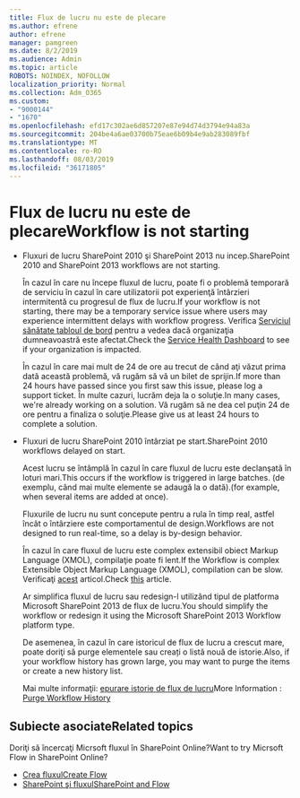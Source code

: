 ```yaml
---
title: Flux de lucru nu este de plecare
ms.author: efrene
author: efrene
manager: pamgreen
ms.date: 8/2/2019
ms.audience: Admin
ms.topic: article
ROBOTS: NOINDEX, NOFOLLOW
localization_priority: Normal
ms.collection: Adm_O365
ms.custom:
- "9000144"
- "1670"
ms.openlocfilehash: efd17c302ae6d857207e87e94d74d3794e94a83a
ms.sourcegitcommit: 204be4a6ae03700b75eae6b09b4e9ab283089fbf
ms.translationtype: MT
ms.contentlocale: ro-RO
ms.lasthandoff: 08/03/2019
ms.locfileid: "36171805"
---
```

# <a name="workflow-is-not-starting"></a><span data-ttu-id="68777-102">Flux de lucru nu este de plecare</span><span class="sxs-lookup"><span data-stu-id="68777-102">Workflow is not starting</span></span>

- <span data-ttu-id="68777-103">Fluxuri de lucru SharePoint 2010 şi SharePoint 2013 nu incep.</span><span class="sxs-lookup"><span data-stu-id="68777-103">SharePoint 2010 and SharePoint 2013 workflows are not starting.</span></span>

    <span data-ttu-id="68777-104">În cazul în care nu începe fluxul de lucru, poate fi o problemă temporară de serviciu în cazul în care utilizatorii pot experienţă întârzieri intermitentă cu progresul de flux de lucru.</span><span class="sxs-lookup"><span data-stu-id="68777-104">If your workflow is not starting, there may be a temporary service issue where users may experience intermittent delays with workflow progress.</span></span> <span data-ttu-id="68777-105">Verifica [Serviciul sănătate tabloul de bord](https:/admin.microsoft.com/AdminPortal/Home#/servicehealth) pentru a vedea dacă organizaţia dumneavoastră este afectat.</span><span class="sxs-lookup"><span data-stu-id="68777-105">Check the [Service Health Dashboard](https:/admin.microsoft.com/AdminPortal/Home#/servicehealth) to see if your organization is impacted.</span></span>

    <span data-ttu-id="68777-106">În cazul în care mai mult de 24 de ore au trecut de când aţi văzut prima dată această problemă, vă rugăm să vă un bilet de sprijin.</span><span class="sxs-lookup"><span data-stu-id="68777-106">If more than 24 hours have passed since you first saw this issue, please log a support ticket.</span></span> <span data-ttu-id="68777-107">În multe cazuri, lucrăm deja la o soluţie.</span><span class="sxs-lookup"><span data-stu-id="68777-107">In many cases, we're already working on a solution.</span></span> <span data-ttu-id="68777-108">Vă rugăm să ne dea cel puţin 24 de ore pentru a finaliza o soluţie.</span><span class="sxs-lookup"><span data-stu-id="68777-108">Please give us at least 24 hours to complete a solution.</span></span>

- <span data-ttu-id="68777-109">Fluxuri de lucru SharePoint 2010 întârziat pe start.</span><span class="sxs-lookup"><span data-stu-id="68777-109">SharePoint 2010 workflows delayed on start.</span></span>

    <span data-ttu-id="68777-110">Acest lucru se întâmplă în cazul în care fluxul de lucru este declanşată în loturi mari.</span><span class="sxs-lookup"><span data-stu-id="68777-110">This occurs if the workflow is triggered in large batches.</span></span> <span data-ttu-id="68777-111">(de exemplu, când mai multe elemente se adaugă la o dată).</span><span class="sxs-lookup"><span data-stu-id="68777-111">(for example, when several items are added at once).</span></span>

    <span data-ttu-id="68777-112">Fluxurile de lucru nu sunt concepute pentru a rula în timp real, astfel încât o întârziere este comportamentul de design.</span><span class="sxs-lookup"><span data-stu-id="68777-112">Workflows are not designed to run real-time, so a delay is by-design behavior.</span></span>

    <span data-ttu-id="68777-113">În cazul în care fluxul de lucru este complex extensibil obiect Markup Language (XMOL), compilaţie poate fi lent.</span><span class="sxs-lookup"><span data-stu-id="68777-113">If the Workflow is complex Extensible Object Markup Language (XMOL), compilation can be slow.</span></span> <span data-ttu-id="68777-114">Verificaţi [acest](https://support.microsoft.com/en-us/kb/3043697) articol.</span><span class="sxs-lookup"><span data-stu-id="68777-114">Check [this](https://support.microsoft.com/en-us/kb/3043697) article.</span></span>

    <span data-ttu-id="68777-115">Ar simplifica fluxul de lucru sau redesign-l utilizând tipul de platforma Microsoft SharePoint 2013 de flux de lucru.</span><span class="sxs-lookup"><span data-stu-id="68777-115">You should simplify the workflow or redesign it using the Microsoft SharePoint 2013 Workflow platform type.</span></span>

    <span data-ttu-id="68777-116">De asemenea, în cazul în care istoricul de flux de lucru a crescut mare, poate doriţi să purge elementele sau creați o listă nouă de istorie.</span><span class="sxs-lookup"><span data-stu-id="68777-116">Also, if your workflow history has grown large, you may want to purge the items or create a new history list.</span></span>

    <span data-ttu-id="68777-117">Mai multe informaţii: [epurare istorie de flux de lucru](https://blogs.technet.microsoft.com/marj/2015/08/07/sharepoint-2010-workflows-best-practice-purge-workflow-history-list-items/)</span><span class="sxs-lookup"><span data-stu-id="68777-117">More Information : [Purge Workflow History](https://blogs.technet.microsoft.com/marj/2015/08/07/sharepoint-2010-workflows-best-practice-purge-workflow-history-list-items/)</span></span>


## <a name="related-topics"></a><span data-ttu-id="68777-118">Subiecte asociate</span><span class="sxs-lookup"><span data-stu-id="68777-118">Related topics</span></span>
<span data-ttu-id="68777-119">Doriţi să încercaţi Micrsoft fluxul în SharePoint Online?</span><span class="sxs-lookup"><span data-stu-id="68777-119">Want to try Micrsoft Flow in SharePoint Online?</span></span>
- [<span data-ttu-id="68777-120">Crea fluxul</span><span class="sxs-lookup"><span data-stu-id="68777-120">Create Flow</span></span>](https://support.office.com/article/Create-a-flow-for-a-list-or-library-in-SharePoint-Online-or-OneDrive-for-Business-a9c3e03b-0654-46af-a254-20252e580d01) 
- [<span data-ttu-id="68777-121">SharePoint şi fluxul</span><span class="sxs-lookup"><span data-stu-id="68777-121">SharePoint and Flow</span></span>](https://flow.microsoft.com/blog/sharepoint-and-flow/) 


